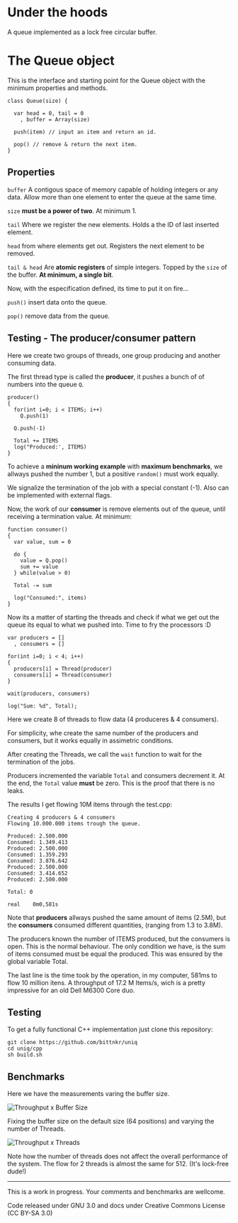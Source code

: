 # Under the hoods

A queue implemented as a lock free circular buffer.

# The Queue object 

This is the interface and starting point for the Queue object with the minimum properties and methods. 

```
class Queue(size) {

  var head = 0, tail = 0
    , buffer = Array(size)

  push(item) // input an item and return an id.

  pop() // remove & return the next item.
}
```

## Properties

`buffer` A contigous space of memory capable of holding integers or any data. Allow more than one element to enter the queue at the same time. 

`size` **must be a power of two**. At minimum 1.

`tail` Where we register the new elements. Holds a the ID of last inserted element. 

`head` from where elements get out. Registers the next element to be removed.

`tail & head` Are **atomic registers** of simple integers. Topped by the ``size`` of the buffer. **At minimum, a single bit**.

Now, with the especification defined, its time to put it on fire... 

`push()` insert data onto the queue.

`pop()` remove data from the queue.


## Testing - The producer/consumer pattern

Here we create two groups of threads, one group producing and another consuming data.

The first thread type is called the **producer**, it pushes a bunch of of numbers into the queue `Q`. 

```
producer() 
{
  for(int i=0; i < ITEMS; i++)
    Q.push(1) 
    
  Q.push(-1)

  Total += ITEMS
  log("Produced:', ITEMS)
}
```

To achieve a **mininum working example** with **maximum benchmarks**, we allways pushed the number 1, but a positive `random()` must work equally.

We signalize the termination of the  job with a special constant (-1). Also can be implemented with external flags.

Now, the work of our **consumer** is remove elements out of the queue, until receiving a termination value. At minimum:

```
function consumer()
{
  var value, sum = 0

  do { 
    value = Q.pop()
    sum += value
  } while(value > 0) 

  Total -= sum

  log("Consumed:", items)
}
```

Now its a matter of starting the threads and check if what we get out the queue its equal to what we pushed into. Time to fry the processors :D

```
var producers = []
  , consumers = []

for(int i=0; i < 4; i++)
{
  producers[i] = Thread(producer)
  consumers[i] = Thread(consumer)
}

wait(producers, consumers)

log("Sum: %d", Total);

```

Here we create 8 of threads to flow data (4 produceres & 4 consumers). 

For simplicity, whe create the same number of the producers and consumers, but it works equally in assimetric conditions. 

After creating the Threads, we call the ``wait`` function to wait for the termination of the jobs.

Producers incremented the variable ``Total`` and consumers decrement it. At the end, the ``Total`` value **must** be zero. This is the proof that there is no leaks.

The results I get flowing 10M items through the test.cpp:

```
Creating 4 producers & 4 consumers
Flowing 10.000.000 items trough the queue.

Produced: 2.500.000
Consumed: 1.349.413
Produced: 2.500.000
Consumed: 1.359.293
Consumed: 3.876.642
Produced: 2.500.000
Consumed: 3.414.652
Produced: 2.500.000

Total: 0

real    0m0,581s
```
Note that **producers** allways pushed the same amount of items (2.5M), but the **consumers** consumed different quantities, (ranging from 1.3 to 3.8M). 

The producers known the number of ITEMS produced, but the consumers is open. This is the normal behaviour. The only condition we have, is the sum of items consumed must be equal the produced. This was ensured by the global variable Total.

The last line is the time took by the operation, in my computer, 581ms to flow 10 million itens. A throughput of 17.2 M Items/s, wich is a pretty impressive for an old Dell M6300 Core duo.

## Testing
To get a fully functional C++ implementation just clone this repository:

```
git clone https://github.com/bittnkr/uniq
cd uniq/cpp
sh build.sh
```

## Benchmarks

Here we have the measurements varing the buffer size. 

![Throughput x Buffer Size](https://i.stack.imgur.com/TgkKs.png)

Fixing the buffer size on the default size (64 positions) and varying the number of Threads.
 
![Throughput x Threads](https://i.stack.imgur.com/laMSX.png)

Note how the number of threads does not affect the overall performance of the system. The flow for 2 threads is almost the same for 512. (It's lock-free dude!)

---
This is a work in progress. Your comments and benchmarks are wellcome. 

Code released under GNU 3.0 and docs under Creative Commons License (CC BY-SA 3.0)